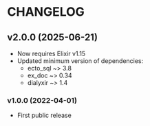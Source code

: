 # CHANGELOG

## v2.0.0 (2025-06-21)

- Now requires Elixir v1.15
- Updated minimum version of dependencies:
  - ecto_sql ~> 3.8
  - ex_doc ~> 0.34
  - dialyxir ~> 1.4

### v1.0.0 (2022-04-01)

- First public release
